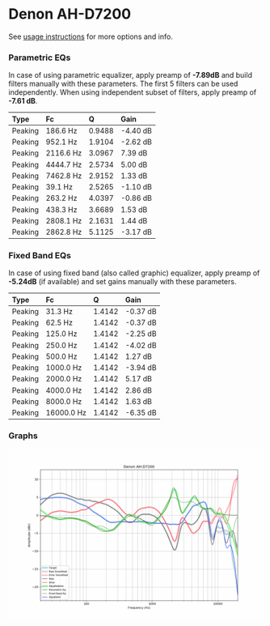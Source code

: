 # Denon AH-D7200
See [usage instructions](https://github.com/jaakkopasanen/AutoEq#usage) for more options and info.

### Parametric EQs
In case of using parametric equalizer, apply preamp of **-7.89dB** and build filters manually
with these parameters. The first 5 filters can be used independently.
When using independent subset of filters, apply preamp of **-7.61 dB**.

| Type    | Fc        |      Q | Gain     |
|:--------|:----------|:-------|:---------|
| Peaking | 186.6 Hz  | 0.9488 | -4.40 dB |
| Peaking | 952.1 Hz  | 1.9104 | -2.62 dB |
| Peaking | 2116.6 Hz | 3.0967 | 7.39 dB  |
| Peaking | 4444.7 Hz | 2.5734 | 5.00 dB  |
| Peaking | 7462.8 Hz | 2.9152 | 1.33 dB  |
| Peaking | 39.1 Hz   | 2.5265 | -1.10 dB |
| Peaking | 263.2 Hz  | 4.0397 | -0.86 dB |
| Peaking | 438.3 Hz  | 3.6689 | 1.53 dB  |
| Peaking | 2808.1 Hz | 2.1631 | 1.44 dB  |
| Peaking | 2862.8 Hz | 5.1125 | -3.17 dB |

### Fixed Band EQs
In case of using fixed band (also called graphic) equalizer, apply preamp of **-5.24dB**
(if available) and set gains manually with these parameters.

| Type    | Fc         |      Q | Gain     |
|:--------|:-----------|:-------|:---------|
| Peaking | 31.3 Hz    | 1.4142 | -0.37 dB |
| Peaking | 62.5 Hz    | 1.4142 | -0.37 dB |
| Peaking | 125.0 Hz   | 1.4142 | -2.25 dB |
| Peaking | 250.0 Hz   | 1.4142 | -4.02 dB |
| Peaking | 500.0 Hz   | 1.4142 | 1.27 dB  |
| Peaking | 1000.0 Hz  | 1.4142 | -3.94 dB |
| Peaking | 2000.0 Hz  | 1.4142 | 5.17 dB  |
| Peaking | 4000.0 Hz  | 1.4142 | 2.86 dB  |
| Peaking | 8000.0 Hz  | 1.4142 | 1.63 dB  |
| Peaking | 16000.0 Hz | 1.4142 | -6.35 dB |

### Graphs
![](./Denon%20AH-D7200.png)